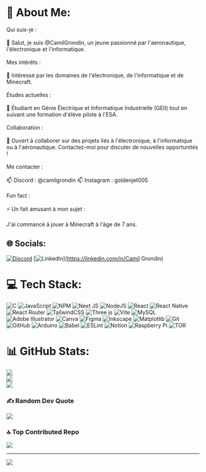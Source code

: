 # 💫 About Me:
Qui suis-je :<br><br>👋 Salut, je suis @CamilGrondin, un jeune passionné par l'aeronautique, l'électronique et l'informatique.<br><br>Mes intérêts :<br><br>👀 Intéressé par les domaines de l'électronique, de l'informatique et de Minecraft.<br><br>Études actuelles :<br><br>🌱 Étudiant en Génie Électrique et Informatique Industrielle (GEII) tout en suivant une formation d'élève pilote à l'ESA.<br><br>Collaboration :<br><br>💞️ Ouvert à collaborer sur des projets liés à l'électronique, à l'informatique ou à l'aéronautique. Contactez-moi pour discuter de nouvelles opportunités !<br><br>Me contacter :<br><br>📫 Discord : @camilgrondin 📫 Instagram : goldenjet005<br><br>Fun fact :<br><br>⚡ Un fait amusant à mon sujet :<br><br>J'ai commancé à jouer à Minecraft à l'âge de 7 ans.


## 🌐 Socials:
[![Discord](https://img.shields.io/badge/Discord-%237289DA.svg?logo=discord&logoColor=white)](https://discord.gg/@camilgrondin) [![LinkedIn](https://img.shields.io/badge/LinkedIn-%230077B5.svg?logo=linkedin&logoColor=white)](https://linkedin.com/in/Camil Grondin) 

# 💻 Tech Stack:
![C](https://img.shields.io/badge/c-%2300599C.svg?style=plastic&logo=c&logoColor=white) ![JavaScript](https://img.shields.io/badge/javascript-%23323330.svg?style=plastic&logo=javascript&logoColor=%23F7DF1E) ![NPM](https://img.shields.io/badge/NPM-%23CB3837.svg?style=plastic&logo=npm&logoColor=white) ![Next JS](https://img.shields.io/badge/Next-black?style=plastic&logo=next.js&logoColor=white) ![NodeJS](https://img.shields.io/badge/node.js-6DA55F?style=plastic&logo=node.js&logoColor=white) ![React](https://img.shields.io/badge/react-%2320232a.svg?style=plastic&logo=react&logoColor=%2361DAFB) ![React Native](https://img.shields.io/badge/react_native-%2320232a.svg?style=plastic&logo=react&logoColor=%2361DAFB) ![React Router](https://img.shields.io/badge/React_Router-CA4245?style=plastic&logo=react-router&logoColor=white) ![TailwindCSS](https://img.shields.io/badge/tailwindcss-%2338B2AC.svg?style=plastic&logo=tailwind-css&logoColor=white) ![Three js](https://img.shields.io/badge/threejs-black?style=plastic&logo=three.js&logoColor=white) ![Vite](https://img.shields.io/badge/vite-%23646CFF.svg?style=plastic&logo=vite&logoColor=white) ![MySQL](https://img.shields.io/badge/mysql-4479A1.svg?style=plastic&logo=mysql&logoColor=white) ![Adobe Illustrator](https://img.shields.io/badge/adobe%20illustrator-%23FF9A00.svg?style=plastic&logo=adobe%20illustrator&logoColor=white) ![Canva](https://img.shields.io/badge/Canva-%2300C4CC.svg?style=plastic&logo=Canva&logoColor=white) ![Figma](https://img.shields.io/badge/figma-%23F24E1E.svg?style=plastic&logo=figma&logoColor=white) ![Inkscape](https://img.shields.io/badge/Inkscape-e0e0e0?style=plastic&logo=inkscape&logoColor=080A13) ![Matplotlib](https://img.shields.io/badge/Matplotlib-%23ffffff.svg?style=plastic&logo=Matplotlib&logoColor=black) ![Git](https://img.shields.io/badge/git-%23F05033.svg?style=plastic&logo=git&logoColor=white) ![GitHub](https://img.shields.io/badge/github-%23121011.svg?style=plastic&logo=github&logoColor=white) ![Arduino](https://img.shields.io/badge/-Arduino-00979D?style=plastic&logo=Arduino&logoColor=white) ![Babel](https://img.shields.io/badge/Babel-F9DC3e?style=plastic&logo=babel&logoColor=black) ![ESLint](https://img.shields.io/badge/ESLint-4B3263?style=plastic&logo=eslint&logoColor=white) ![Notion](https://img.shields.io/badge/Notion-%23000000.svg?style=plastic&logo=notion&logoColor=white) ![Raspberry Pi](https://img.shields.io/badge/-RaspberryPi-C51A4A?style=plastic&logo=Raspberry-Pi) ![TOR](https://img.shields.io/badge/tor-%237E4798.svg?style=plastic&logo=tor-project&logoColor=white)
# 📊 GitHub Stats:
![](https://github-readme-stats.vercel.app/api?username=CamilGrondin&theme=dark&hide_border=false&include_all_commits=false&count_private=false)<br/>
![](https://github-readme-streak-stats.herokuapp.com/?user=CamilGrondin&theme=dark&hide_border=false)<br/>
![](https://github-readme-stats.vercel.app/api/top-langs/?username=CamilGrondin&theme=dark&hide_border=false&include_all_commits=false&count_private=false&layout=compact)

### ✍️ Random Dev Quote
![](https://quotes-github-readme.vercel.app/api?type=horizontal&theme=radical)

### 🔝 Top Contributed Repo
![](https://github-contributor-stats.vercel.app/api?username=CamilGrondin&limit=5&theme=dark&combine_all_yearly_contributions=true)

---
[![](https://visitcount.itsvg.in/api?id=CamilGrondin&icon=0&color=0)](https://visitcount.itsvg.in)

<!-- Proudly created with GPRM ( https://gprm.itsvg.in ) -->
